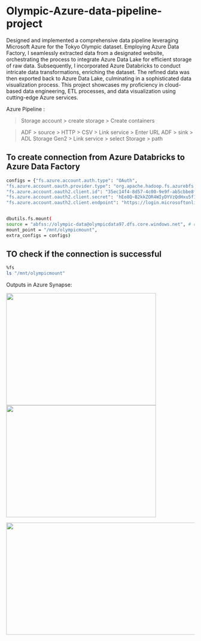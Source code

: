 # Olympic-Azure-data-pipeline-project

Designed and implemented a comprehensive data pipeline leveraging Microsoft Azure for the Tokyo Olympic dataset. Employing Azure Data Factory, I seamlessly extracted data from a designated website, orchestrating the process to integrate Azure Data Lake for efficient storage of raw data. Subsequently, I incorporated Azure Databricks to conduct intricate data transformations, enriching the dataset. The refined data was then exported back to Azure Data Lake, culminating in a sophisticated data visualization process. This project showcases my proficiency in cloud-based data engineering, ETL processes, and data visualization using cutting-edge Azure services.

Azure Pipeline : 
> Storage account > create storage > Create containers

> ADF > source > HTTP > CSV > Link service > Enter URL
> ADF > sink > ADL Storage Gen2 > Link service > select Storage > path



## To create connection from Azure Databricks to Azure Data Factory

```sh
configs = {"fs.azure.account.auth.type": "OAuth",
"fs.azure.account.oauth.provider.type": "org.apache.hadoop.fs.azurebfs.oauth2.ClientCredsTokenProvider",
"fs.azure.account.oauth2.client.id": "35ec14f4-8d57-4c00-9e9f-ab5cbbe8ffb4",
"fs.azure.account.oauth2.client.secret": 'hEo8Q~B2kkZOR4WIyDYVzQdHxu5f1LEChQ~81c11',
"fs.azure.account.oauth2.client.endpoint": "https://login.microsoftonline.com/873b06a8-4913-4d25-8fd6-905dfacbfecf/oauth2/token"}


dbutils.fs.mount(
source = "abfss://olympic-data@olympicdata97.dfs.core.windows.net", # contrainer@storageacc
mount_point = "/mnt/olympicmount",
extra_configs = configs)
```

## TO check if the connection is successful 

```sh
%fs
ls "/mnt/olympicmount"
```


Outputs in Azure Synapse: 

<img src="https://github.com/ksundeepone/Olympic-Azure-data-pipeline-project/assets/102394204/32388c6c-579b-47f8-98b7-c578095bed5e" width="400" height="300" /> <img src="https://github.com/ksundeepone/Olympic-Azure-data-pipeline-project/assets/102394204/828798e0-173c-4425-95b4-66ef707d4ba5" width="400" height="300">

<img src="https://github.com/ksundeepone/Olympic-Azure-data-pipeline-project/assets/102394204/92a53302-0dd8-4801-bc9d-2445cd93893f" width="800" height="300">




